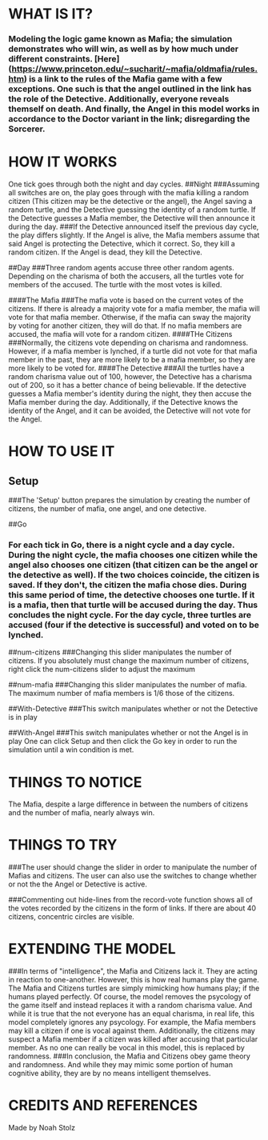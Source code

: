 # WHAT IS IT?

### Modeling the logic game known as Mafia; the simulation demonstrates who will win, as well as by how much under different constraints. [Here] (https://www.princeton.edu/~sucharit/~mafia/oldmafia/rules.htm) is a link to the rules of the Mafia game with a few exceptions. One such is that the angel outlined in the link has the role of the Detective. Additionally, everyone reveals themself on death. And finally, the Angel in this model works in accordance to the Doctor variant in the link; disregarding the Sorcerer.

# HOW IT WORKS
One tick goes through both the night and day cycles.
##Night
###Assuming all switches are on, the play goes through with the mafia killing a random citizen (This citizen may be the detective or the angel), the Angel saving a random turtle, and the Detective guessing the identity of a random turtle. If the Detective guesses a Mafia member, the Detective will then announce it during the day.
###If the Detective announced itself the previous day cycle, the play differs slightly. If the Angel is alive, the Mafia members assume that said Angel is protecting the Detective, which it correct. So, they kill a random citizen. If the Angel is dead, they kill the Detective.

##Day
###Three random agents accuse three other random agents. Depending on the charisma of both the accusers, all the turtles vote for members of the accused. The turtle with the most votes is killed.

####The Mafia
###The mafia vote is based on the current votes of the citizens. If there is already a majority vote for a mafia member, the mafia will vote for that mafia member. Otherwise, if the mafia can sway the majority by voting for another citizen, they will do that. If no mafia members are accused, the mafia will vote for a random citizen.
####THe Citizens
###Normally, the citizens vote depending on charisma and randomness. However, if a mafia member is lynched, if a turtle did not vote for that mafia member in the past, they are more likely to be a mafia member, so they are more likely to be voted for.
####The Detective
###All the turtles have a random charisma value out of 100, however, the Detective has a charisma out of 200, so it has a better chance of being believable. If the detective guesses a Mafia member's identity during the night, they then accuse the Mafia member during the day. Additionally, if the Detective knows the identity of the Angel, and it can be avoided, the Detective will not vote for the Angel.

# HOW TO USE IT

## Setup
###The 'Setup' button prepares the simulation by creating the number of citizens, the number of mafia, one angel, and one detective.

##Go
### For each tick in Go, there is a night cycle and a day cycle. During the night cycle, the mafia chooses one citizen while the angel also chooses one citizen (that citizen can be the angel or the detective as well). If the two choices coincide, the citizen is saved. If they don't, the citizen the mafia chose dies. During this same period of time, the detective chooses one turtle. If it is a mafia, then that turtle will be accused during the day. Thus concludes the night cycle. For the day cycle, three turtles are accused (four if the detective is successful) and voted on to be lynched.


##num-citizens
###Changing this slider manipulates the number of citizens. If you absolutely must change the maximum number of citizens, right click the num-citizens slider to adjust the maximum

##num-mafia
###Changing this slider manipulates the number of mafia. The maximum number of mafia members is 1/6 those of the citizens.

##With-Detective
###This switch manipulates whether or not the Detective is in play

##With-Angel
###This switch manipulates whether or not the Angel is in play
One can click Setup and then click the Go key in order to run the simulation until a win condition is met.

# THINGS TO NOTICE
The Mafia, despite a large difference in between the numbers of citizens and the number of mafia, nearly always win.


# THINGS TO TRY
###The user should change the slider in order to manipulate the number of Mafias and citizens. The user can also use the switches to change whether or not the the Angel or Detective is active.

###Commenting out hide-lines from the record-vote function shows all of the votes recorded by the citizens in the form of links. If there are about 40 citizens, concentric circles are visible.

# EXTENDING THE MODEL

###In terms of "intelligence", the Mafia and Citizens lack it. They are acting in reaction to one-another. However, this is how real humans play the game. The Mafia and Citizens turtles are simply mimicking how humans play; if the humans played perfectly. Of course, the model removes the psycology of the game itself and instead replaces it with a random charisma value. And while it is true that the not everyone has an equal charisma, in real life, this model completely ignores any psycology. For example, the Mafia members may kill a citizen if one is vocal against them. Additionally, the citizens may suspect a Mafia member if a citizen was killed after accusing that particular member. As no one can really be vocal in this model, this is replaced by randomness.
###In conclusion, the Mafia and Citizens obey game theory and randomness. And while they may mimic some portion of human cognitive ability, they are by no means intelligent themselves.

# CREDITS AND REFERENCES

Made by Noah Stolz
